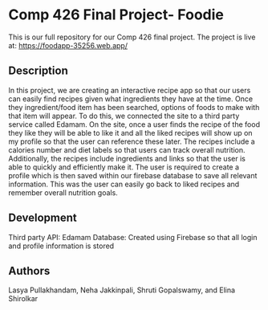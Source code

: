# Comp 426 Final Project- Foodie

This is our full repository for our Comp 426 final project.
The project is live at: https://foodapp-35256.web.app/

## Description

In this project, we are creating an interactive recipe app so that our users can easily find recipes given what ingredients they have at the time. Once they ingredient/food item has been searched, options of foods to make with that item will appear. To do this, we connected the site to a third party service called Edamam. On the site, once a user finds the recipe of the food they like they will be able to like it and all the liked recipes will show up on my profile so that the user can reference these later. The recipes include a calories number and diet labels so that users can track overall nutrition. Additionally, the recipes include ingredients and links so that the user is able to quickly and efficiently make it. The user is required to create a profile which is then saved within our firebase database to save all relevant information. This was the user can easily go back to liked recipes and remember overall nutrition goals.

## Development
Third party API: Edamam
Database: Created using Firebase so that all login and profile information is stored

## Authors

Lasya Pullakhandam,
Neha Jakkinpali,
Shruti Gopalswamy, and 
Elina Shirolkar 




